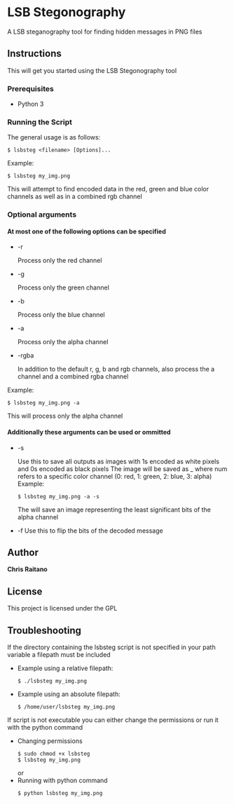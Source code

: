 # LSB Stegonography
A LSB  steganography tool for finding hidden messages in PNG files

## Instructions
This will get you started using the LSB Stegonography tool

### Prerequisites
* Python 3

### Running the Script
The general usage is as follows:
```
$ lsbsteg <filename> [Options]...
```
Example: 
```
$ lsbsteg my_img.png
```
This will attempt to find encoded data in the red, green and blue color channels as well as in a combined rgb channel

### Optional arguments
#### At most one of the following options can be specified

* -r

  Process only the red channel
* -g

  Process only the green channel
* -b

  Process only the blue channel
* -a

  Process only the alpha channel
* -rgba

  In addition to the default r, g, b and rgb channels, also process the a channel and a combined rgba channel

Example:
```
$ lsbsteg my_img.png -a
```
This will process only the alpha channel
#### Additionally these arguments can be used or ommitted
* -s
 
  Use this to save all outputs as images with 1s encoded as white pixels and 0s encoded as black pixels
  The image will be saved as <num>_<filename> where num refers to a specific color channel (0: red, 1: green, 2: blue, 3: alpha)
  Example:
  ```
  $ lsbsteg my_img.png -a -s
  ```  
  The will save an image representing the least significant bits of the alpha channel
* -f
  Use this to flip the bits of the decoded message
  
## Author
**Chris Raitano**

## License
This project is licensed under the GPL

## Troubleshooting
If the directory containing the lsbsteg script is not specified in your path variable a filepath must be included
* Example using a relative filepath:
  ```
  $ ./lsbsteg my_img.png
  ```
* Example using an absolute filepath:
  ```
  $ /home/user/lsbsteg my_img.png
  ```
If script is not executable you can either change the permissions or run it with the python command
* Changing permissions
  ```
  $ sudo chmod +x lsbsteg
  $ lsbsteg my_img.png
  ```
  or
* Running with python command
  ```
  $ python lsbsteg my_img.png
  ```
